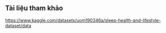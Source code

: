 ## Tài liệu tham khảo
https://www.kaggle.com/datasets/uom190346a/sleep-health-and-lifestyle-dataset/data
